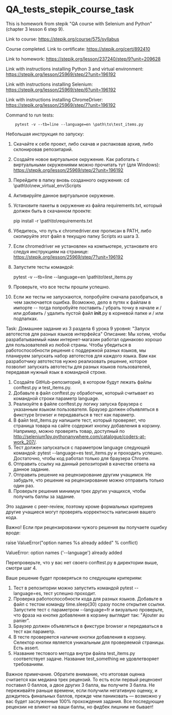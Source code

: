 # QA_tests_stepik_course_task

This is homework from stepik "QA course with Selenium and Python" (chapter 3 lesson 6 step 9).

Link to course: https://stepik.org/course/575/syllabus

Course completed. Link to certificate: https://stepik.org/cert/892410

Link to homework: https://stepik.org/lesson/237240/step/9?unit=209628

Link with instructions installing Python 3 and virtual environment:
https://stepik.org/lesson/25969/step/2?unit=196192

Link with instructions installing Selenium:
https://stepik.org/lesson/25969/step/6?unit=196192

Link with instructions installing ChromeDriver:
https://stepik.org/lesson/25969/step/7?unit=196192

Command to run tests:
    
        pytest -v --tb=line --language=en \path\to\test_items.py


Небольшая инструкция по запуску:

1. Скачайте к себе проект, либо скачав и распаковав архив, либо склонировав репозитарий.
2. Создайте новое виртуальное окружение. Kак работать с виртуальными окружениями можно прочитать тут (для Windows):
https://stepik.org/lesson/25969/step/2?unit=196192
3. Перейдите в папку вновь созданного окружения:
cd \path\to\new_virtual_env\Scripts
4. Активируйте данное виртуальное окружение.
5. Установите пакеты в окружение из файла requirements.txt, который должен быть в скачанном проекте:
   

    pip install -r \path\to\requirements.txt
   
6. Убедитесь, что путь к chromedriver.exe прописан в PATH, либо скопируйте этот файл в текущую папку Scripts из шага 3.
7. Если chromedriver не установлен на компьютере, установите его следуя инструкциям на странице:
    https://stepik.org/lesson/25969/step/7?unit=196192
8. Запустите тесты командой:


    pytest -v --tb=line --language=en \path\to\test_items.py
9. Проверьте, что все тесты прошли успешно.
10. Если же тесты не запускаются, попробуйте сначала разобраться, в чем заключается ошибка. 
    Возможно, дело в путях к файлам в импорте -- тогда попробуйте поставить / убрать точку в начале и / или 
    добавить / удалить пустой файл __init__.py в корневой папке и / или подпапках.
    
Task:
Домашнее задание из 3 раздела 6 урока 9 уровня:
"Запуск автотестов для разных языков интерфейса"
Описание:
Мы хотим, чтобы разрабатываемый нами интернет-магазин работал одинаково хорошо для пользователей из любой страны. 
Чтобы убедиться в работоспособности решения с поддержкой разных языков, мы планируем запускать набор автотестов 
для каждого языка. Вам как разработчику автотестов нужно реализовать решение, которое позволит запускать автотесты 
для разных языков пользователей, передавая нужный язык в командной строке.

   1. Создайте GitHub-репозиторий, в котором будут лежать файлы conftest.py и test_items.py.
   2. Добавьте в файл conftest.py обработчик, который считывает из командной строки параметр language.
   3. Реализуйте в файле conftest.py логику запуска браузера с указанным языком пользователя. Браузер должен 
    объявляться в фикстуре browser и передаваться в тест как параметр.
   4. В файл test_items.py напишите тест, который проверяет, что страница товара на сайте содержит кнопку добавления 
    в корзину. Например, можно проверять товар, 
    доступный по http://selenium1py.pythonanywhere.com/catalogue/coders-at-work_207/.
   5. Тест должен запускаться с параметром language следующей командой:
     pytest --language=es test_items.py
    и проходить успешно. Достаточно, чтобы код работал только для браузера Сhrome.
   6. Отправить ссылку на данный репозиторий в качестве ответа на данное задание.
   7. Отправить решение на рецензирование другим учащимся. Не забудьте, что решение 
     на рецензирование можно отправить только один раз.
   8. Проверьте решения минимум трех других учащихся, чтобы получить баллы за задание.

Это задание с peer-review, поэтому кроме формальных критериев другие учащиеся 
могут проверять корректность написания вашего кода. 

Важно! Если при рецензировании чужого решения вы получаете ошибку вроде: 

raise ValueError("option names %s already added" % conflict)

ValueError: option names {'--language'} already added

Перепроверьте, что у вас нет своего conftest.py в директории выше, смотри шаг 4.

Ваше решение будет проверяться по следующим критериям:

   1. Тест в репозитории можно запустить командой pytest --language=es, тест успешно проходит.
   2. Проверка работоспособности кода для разных языков. Добавьте в файл с тестом команду time.sleep(30) 
    сразу после открытия ссылки. Запустите тест с параметром --language=fr и визуально проверьте, что фраза 
    на кнопке добавления в корзину выглядит так: "Ajouter au panier".
   3. Браузер должен объявляться в фикстуре browser и передаваться в тест как параметр.
   4. В тесте проверяется наличие кнопки добавления в корзину. Селектор кнопки является уникальным для 
    проверяемой страницы. Есть assert.
   5. Название тестового метода внутри файла test_items.py соответствует задаче. 
    Название test_something не удовлетворяет требованиям.

Важное примечание. Обратите внимание, что итоговая оценка считается как медиана трех рецензий. 
То есть если первый рецензент поставил 0 баллов, а двое других 3 балла, вы получите 3 балла. 
Не переживайте раньше времени, если получили негативную оценку, и дождитесь финальных баллов, 
прежде чем паниковать — возможно у вас будет заслуженные 100% прохождения задания. Все последующие 
рецензии не влияют на ваши баллы, но фидбек лишним не бывает! 






